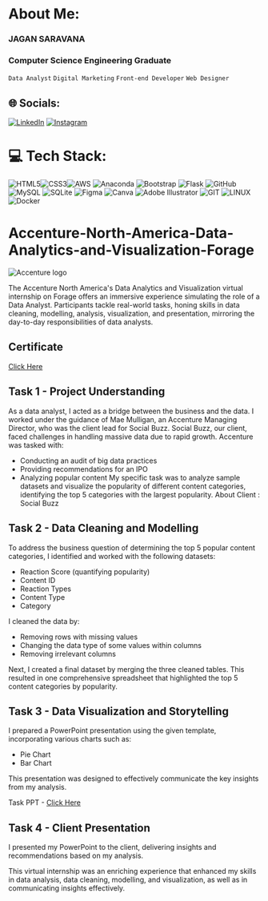 # About Me:
### JAGAN SARAVANA
### Computer Science Engineering Graduate

`Data Analyst` `Digital Marketing` `Front-end Developer` `Web Designer`

## 🌐 Socials:
[![LinkedIn](https://img.shields.io/badge/LinkedIn-%230077B5.svg?logo=linkedin&logoColor=white)](https://linkedin.com/in/jagansaravanan) [![Instagram](https://img.shields.io/badge/Instagram-%23E4405F.svg?logo=Instagram&logoColor=white)](https://instagram.com/jagan_saravana) 

# 💻 Tech Stack:
![HTML5](https://img.shields.io/badge/html5-%23E34F26.svg?style=for-the-badge&logo=html5&logoColor=white)![CSS3](https://img.shields.io/badge/css3-%231572B6.svg?style=for-the-badge&logo=css3&logoColor=white)![AWS](https://img.shields.io/badge/AWS-%23FF9900.svg?style=for-the-badge&logo=amazon-aws&logoColor=white) ![Anaconda](https://img.shields.io/badge/Anaconda-%2344A833.svg?style=for-the-badge&logo=anaconda&logoColor=white) ![Bootstrap](https://img.shields.io/badge/bootstrap-%23563D7C.svg?style=for-the-badge&logo=bootstrap&logoColor=white) ![Flask](https://img.shields.io/badge/flask-%23000.svg?style=for-the-badge&logo=flask&logoColor=white) ![GitHub](https://img.shields.io/badge/GitHub-%23121011.svg?style=for-the-badge&logo=github&logoColor=white)   ![MySQL](https://img.shields.io/badge/mysql-%2300f.svg?style=for-the-badge&logo=mysql&logoColor=white) ![SQLite](https://img.shields.io/badge/sqlite-%2307405e.svg?style=for-the-badge&logo=sqlite&logoColor=white) ![Figma](https://img.shields.io/badge/figma-%23F24E1E.svg?style=for-the-badge&logo=figma&logoColor=white) ![Canva](https://img.shields.io/badge/Canva-%2300C4CC.svg?style=for-the-badge&logo=Canva&logoColor=white) ![Adobe Illustrator](https://img.shields.io/badge/adobeillustrator-%23FF9A00.svg?style=for-the-badge&logo=adobeillustrator&logoColor=white) ![GIT](https://img.shields.io/badge/Git-fc6d26?style=for-the-badge&logo=git&logoColor=white) ![LINUX](https://img.shields.io/badge/Linux-FCC624?style=for-the-badge&logo=linux&logoColor=black) ![Docker](https://img.shields.io/badge/docker-%230db7ed.svg?style=for-the-badge&logo=docker&logoColor=white)


# Accenture-North-America-Data-Analytics-and-Visualization-Forage

![Accenture logo](https://1000logos.net/wp-content/uploads/2021/12/Accenture-logo.jpg)
 
The Accenture North America's Data Analytics and Visualization virtual internship on Forage offers an immersive experience simulating the role of a Data Analyst. Participants tackle real-world tasks, honing skills in data cleaning, modelling, analysis, visualization, and presentation, mirroring the day-to-day responsibilities of data analysts.

## Certificate
[Click Here](https://github.com/JaganSaravana07/Accenture-North-America-Data-Analytics-and-Visualization-Forage-Virtual-Internship/blob/main/Accenture%20North%20America_Data%20Analytics%20and%20Visualization_completion_certificate.pdf)

## Task 1 - Project Understanding

As a data analyst, I acted as a bridge between the business and the data. I worked under the guidance of Mae Mulligan, an Accenture Managing Director, who was the client lead for Social Buzz. Social Buzz, our client, faced challenges in handling massive data due to rapid growth. 
Accenture was tasked with:
- Conducting an audit of big data practices
- Providing recommendations for an IPO
- Analyzing popular content
My specific task was to analyze sample datasets and visualize the popularity of different content categories, identifying the top 5 categories with the largest popularity.
About Client : Social Buzz

## Task 2 - Data Cleaning and Modelling

To address the business question of determining the top 5 popular content categories, I identified and worked with the following datasets:
- Reaction Score (quantifying popularity)
- Content ID
- Reaction Types
- Content Type
- Category
  
I cleaned the data by:
- Removing rows with missing values
- Changing the data type of some values within columns
- Removing irrelevant columns
  
Next, I created a final dataset by merging the three cleaned tables. This resulted in one comprehensive spreadsheet that highlighted the top 5 content categories by popularity.

## Task 3 - Data Visualization and Storytelling
I prepared a PowerPoint presentation using the given template, incorporating various charts such as:
- Pie Chart
- Bar Chart

This presentation was designed to effectively communicate the key insights from my analysis.

Task PPT - [Click Here](https://github.com/JaganSaravana07/Accenture-North-America-Data-Analytics-and-Visualization-Forage-Virtual-Internship/blob/main/Task%20PPT.pptx)

## Task 4 - Client Presentation
I presented my PowerPoint to the client, delivering insights and recommendations based on my analysis.

This virtual internship was an enriching experience that enhanced my skills in data analysis, data cleaning, modelling, and visualization, as well as in communicating insights effectively.

